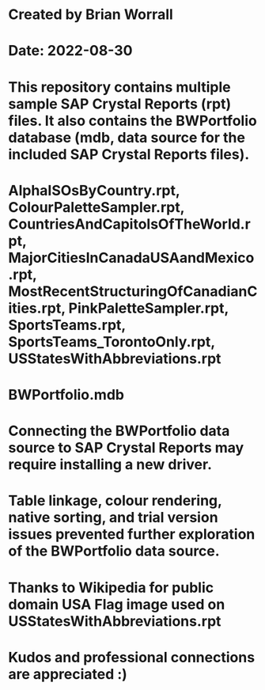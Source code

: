 # Created by Brian Worrall
# Date: 2022-08-30

# This repository contains multiple sample SAP Crystal Reports (rpt) files. It also contains the BWPortfolio database (mdb, data source for the included SAP Crystal Reports files).

# AlphaISOsByCountry.rpt, ColourPaletteSampler.rpt, CountriesAndCapitolsOfTheWorld.rpt, MajorCitiesInCanadaUSAandMexico.rpt, MostRecentStructuringOfCanadianCities.rpt, PinkPaletteSampler.rpt, SportsTeams.rpt, SportsTeams_TorontoOnly.rpt, USStatesWithAbbreviations.rpt
# BWPortfolio.mdb

# Connecting the BWPortfolio data source to SAP Crystal Reports may require installing a new driver.

# Table linkage, colour rendering, native sorting, and trial version issues prevented further exploration of the BWPortfolio data source.

# Thanks to Wikipedia for public domain USA Flag image used on USStatesWithAbbreviations.rpt

# Kudos and professional connections are appreciated :)
